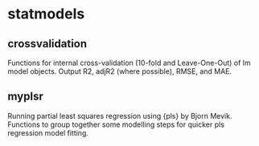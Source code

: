 # statmodels

## crossvalidation
Functions for internal cross-validation (10-fold and Leave-One-Out) of lm model objects. Output R2, adjR2 (where possible), RMSE, and MAE.

## myplsr
Running partial least squares regression using {pls} by Bjorn Mevik. Functions to group together some modelling steps for quicker pls regression model fitting.
